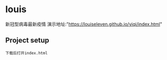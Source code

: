 # louis
新冠型病毒最新疫情
演示地址:"https://louiseleven.github.io/yiqi/index.html"
## Project setup
```
下载后打开index.html


